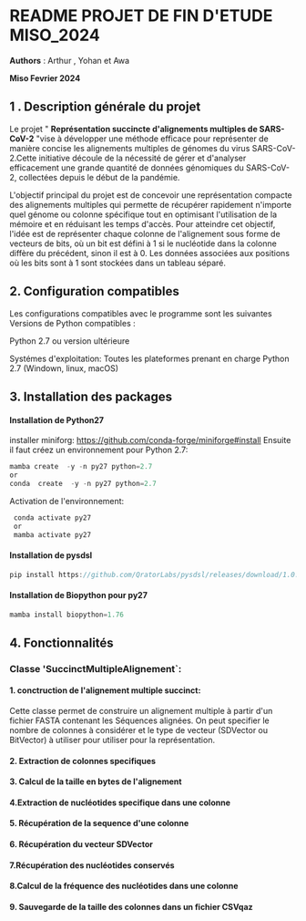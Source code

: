 
# README  PROJET DE FIN D'ETUDE MISO_2024
**Authors** : Arthur , Yohan et Awa

**Miso Fevrier 2024** 

## 1 . Description générale du projet 
Le projet " **Représentation succincte d'alignements multiples de SARS-CoV-2** "vise à développer une méthode efficace pour représenter de manière concise les alignements multiples de génomes du virus SARS-CoV-2.Cette initiative découle de la nécessité de gérer et d'analyser efficacement une grande quantité de données génomiques du SARS-CoV-2, collectées depuis le début de la pandémie.

L'objectif principal du projet est de concevoir une représentation compacte des alignements multiples qui permette de récupérer rapidement n'importe quel génome ou colonne spécifique tout en optimisant l'utilisation de la mémoire et en réduisant les temps d'accès. Pour atteindre cet objectif, l'idée est de représenter chaque colonne de l'alignement sous forme de vecteurs de bits, où un bit est défini à 1 si le nucléotide dans la colonne diffère du précédent, sinon il est à 0. Les données associées aux positions où les bits sont à 1 sont stockées dans un tableau séparé.

## 2. Configuration compatibles 
Les configurations compatibles avec le programme sont les suivantes 
Versions de Python compatibles :

Python 2.7  ou version ultérieure

Systémes d'exploitation:
Toutes les plateformes prenant en charge Python 2.7 (Windown, linux, macOS)


## 3. Installation des packages

#### Installation de Python27

installer miniforg: <https://github.com/conda-forge/miniforge#install>
Ensuite il faut créez un environnement pour Python 2.7:
```js
mamba create  -y -n py27 python=2.7
or 
conda  create  -y -n py27 python=2.7
```
Activation de l'environnement: 
```js 
 conda activate py27
 or 
 mamba activate py27
 ```
#### Installation de pysdsl

```js 
pip install https://github.com/QratorLabs/pysdsl/releases/download/1.0.0a0/pysdsl-1.0.0a0-cp27-cp27mu-linux_x86_64.whl
```
#### Installation de Biopython pour py27
```js
mamba install biopython=1.76
```

## 4. Fonctionnalités

### Classe 'SuccinctMultipleAlignement`:


#### 1. conctruction de l'alignement multiple succinct: 
Cette classe permet de construire un alignement multiple à partir d'un fichier FASTA contenant les Séquences alignées. On peut specifier le nombre de colonnes à considérer et le type de vecteur (SDVector ou BitVector) à utiliser pour utiliser pour la représentation.


#### 2. Extraction de colonnes specifiques

#### 3. Calcul de la taille en bytes de l'alignement 


#### 4.Extraction de nucléotides specifique dans une colonne 


####  5. Récupération de la sequence d'une colonne 

#### 6. Récupération du vecteur SDVector 

#### 7.Récupération des nucléotides conservés

#### 8.Calcul de la fréquence des nucléotides dans une colonne
#### 9. Sauvegarde de la taille des colonnes dans un fichier CSVqaz


####
